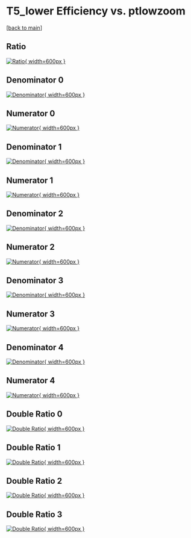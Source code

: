# T5_lower Efficiency vs. ptlowzoom

[[back to main](./)]



## Ratio

[![Ratio](../mtv/var/T5_lower_base_321_-1_eff_ptlowzoom.png){ width=600px }](../mtv/var/T5_lower_base_321_-1_eff_ptlowzoom.pdf)

## Denominator 0

[![Denominator](../mtv/den/T5_lower_base_321_-1_eff_ptlowzoom_den0.png){ width=600px }](../mtv/den/T5_lower_base_321_-1_eff_ptlowzoom_den0.pdf)

## Numerator 0

[![Numerator](../mtv/num/T5_lower_base_321_-1_eff_ptlowzoom_num0.png){ width=600px }](../mtv/num/T5_lower_base_321_-1_eff_ptlowzoom_num0.pdf)

## Denominator 1

[![Denominator](../mtv/den/T5_lower_base_321_-1_eff_ptlowzoom_den1.png){ width=600px }](../mtv/den/T5_lower_base_321_-1_eff_ptlowzoom_den1.pdf)

## Numerator 1

[![Numerator](../mtv/num/T5_lower_base_321_-1_eff_ptlowzoom_num1.png){ width=600px }](../mtv/num/T5_lower_base_321_-1_eff_ptlowzoom_num1.pdf)

## Denominator 2

[![Denominator](../mtv/den/T5_lower_base_321_-1_eff_ptlowzoom_den2.png){ width=600px }](../mtv/den/T5_lower_base_321_-1_eff_ptlowzoom_den2.pdf)

## Numerator 2

[![Numerator](../mtv/num/T5_lower_base_321_-1_eff_ptlowzoom_num2.png){ width=600px }](../mtv/num/T5_lower_base_321_-1_eff_ptlowzoom_num2.pdf)

## Denominator 3

[![Denominator](../mtv/den/T5_lower_base_321_-1_eff_ptlowzoom_den3.png){ width=600px }](../mtv/den/T5_lower_base_321_-1_eff_ptlowzoom_den3.pdf)

## Numerator 3

[![Numerator](../mtv/num/T5_lower_base_321_-1_eff_ptlowzoom_num3.png){ width=600px }](../mtv/num/T5_lower_base_321_-1_eff_ptlowzoom_num3.pdf)

## Denominator 4

[![Denominator](../mtv/den/T5_lower_base_321_-1_eff_ptlowzoom_den4.png){ width=600px }](../mtv/den/T5_lower_base_321_-1_eff_ptlowzoom_den4.pdf)

## Numerator 4

[![Numerator](../mtv/num/T5_lower_base_321_-1_eff_ptlowzoom_num4.png){ width=600px }](../mtv/num/T5_lower_base_321_-1_eff_ptlowzoom_num4.pdf)

## Double Ratio 0

[![Double Ratio](../mtv/ratio/T5_lower_base_321_-1_eff_ptlowzoom_ratio0.png){ width=600px }](../mtv/ratio/T5_lower_base_321_-1_eff_ptlowzoom_ratio0.pdf)

## Double Ratio 1

[![Double Ratio](../mtv/ratio/T5_lower_base_321_-1_eff_ptlowzoom_ratio1.png){ width=600px }](../mtv/ratio/T5_lower_base_321_-1_eff_ptlowzoom_ratio1.pdf)

## Double Ratio 2

[![Double Ratio](../mtv/ratio/T5_lower_base_321_-1_eff_ptlowzoom_ratio2.png){ width=600px }](../mtv/ratio/T5_lower_base_321_-1_eff_ptlowzoom_ratio2.pdf)

## Double Ratio 3

[![Double Ratio](../mtv/ratio/T5_lower_base_321_-1_eff_ptlowzoom_ratio3.png){ width=600px }](../mtv/ratio/T5_lower_base_321_-1_eff_ptlowzoom_ratio3.pdf)

